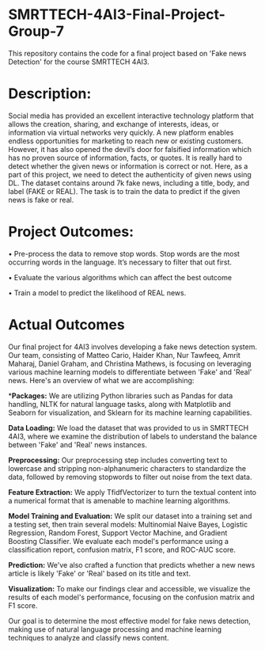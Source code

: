 # SMRTTECH-4AI3-Final-Project-Group-7
This repository contains the code for a final project based on 'Fake news Detection' for the course SMRTTECH 4AI3.
# Description:
Social media has provided an excellent interactive technology platform that
allows the creation, sharing, and exchange of interests, ideas, or information via
virtual networks very quickly. A new platform enables endless opportunities for
marketing to reach new or existing customers. However, it has also opened the
devil’s door for falsified information which has no proven source of
information, facts, or quotes. It is really hard to detect whether the given news
or information is correct or not. Here, as a part of this project, we need to detect
the authenticity of given news using DL.
The dataset contains around 7k fake news, including a title, body, and label
(FAKE or REAL). The task is to train the data to predict if the given news is
fake or real.
# Project Outcomes:
• Pre-process the data to remove stop words. Stop words are the most occurring words in the language. It’s necessary to filter that out first.

• Evaluate the various algorithms which can affect the best outcome

• Train a model to predict the likelihood of REAL news.

# Actual Outcomes
Our final project for 4AI3 involves developing a fake news detection system. Our team, consisting of Matteo Cario, Haider Khan, Nur Tawfeeq, Amrit Maharaj, Daniel Graham, and Christina Mathews, is focusing on leveraging various machine learning models to differentiate between 'Fake' and 'Real' news. Here's an overview of what we are accomplishing:

***Packages:** We are utilizing Python libraries such as Pandas for data handling, NLTK for natural language tasks, along with Matplotlib and Seaborn for visualization, and Sklearn for its machine learning capabilities.

**Data Loading:** We load the dataset that was provided to us in SMRTTECH 4AI3, where we examine the distribution of labels to understand the balance between 'Fake' and 'Real' news instances.

**Preprocessing:** Our preprocessing step includes converting text to lowercase and stripping non-alphanumeric characters to standardize the data, followed by removing stopwords to filter out noise from the text data.

**Feature Extraction:** We apply TfidfVectorizer to turn the textual content into a numerical format that is amenable to machine learning algorithms.

**Model Training and Evaluation:** We split our dataset into a training set and a testing set, then train several models: Multinomial Naive Bayes, Logistic Regression, Random Forest, Support Vector Machine, and Gradient Boosting Classifier. We evaluate each model's performance using a classification report, confusion matrix, F1 score, and ROC-AUC score.

**Prediction:** We've also crafted a function that predicts whether a new news article is likely 'Fake' or 'Real' based on its title and text.

**Visualization:** To make our findings clear and accessible, we visualize the results of each model's performance, focusing on the confusion matrix and F1 score.

Our goal is to determine the most effective model for fake news detection, making use of natural language processing and machine learning techniques to analyze and classify news content.





